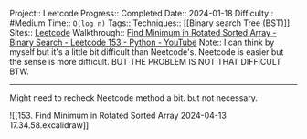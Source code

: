 Project:: Leetcode
Progress:: Completed
Date:: 2024-01-18
Difficulty:: #Medium 
Time:: `O(log n)`
Tags:: 
Techniques:: [[Binary search Tree (BST)]]
Sites:: [Leetcode](https://leetcode.com/problems/find-minimum-in-rotated-sorted-array/description/)
Walkthrough:: [Find Minimum in Rotated Sorted Array - Binary Search - Leetcode 153 - Python - YouTube](https://www.youtube.com/watch?v=nIVW4P8b1VA)
Note:: I can think by myself but it's a little bit difficult than Neetcode's. Neetcode is easier but the sense is more difficult. BUT THE PROBLEM IS NOT THAT DIFFICULT BTW.

---
Might need to recheck Neetcode method a bit. but not necessary.

![[153. Find Minimum in Rotated Sorted Array 2024-04-13 17.34.58.excalidraw]]